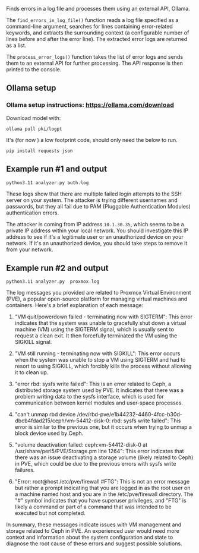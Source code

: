 
Finds errors in a log file and processes them using an external API, Ollama.

The `find_errors_in_log_file()` function reads a log file specified as a command-line argument,
searches for lines containing error-related keywords, and extracts the surrounding context
(a configurable number of lines before and after the error line). The extracted error logs
are returned as a list.

The `process_error_logs()` function takes the list of error logs and sends them to an external
API for further processing. The API response is then printed to the console.



## Ollama setup 

### Ollama setup instructions: https://ollama.com/download

Download model with:
```
ollama pull pki/logpt
```

It's (for now ) a low footprint code, should only need the below to run.
```
pip install requests json
```



## Example run #1 and output

```python3.11 analyzer.py auth.log ```

These logs show that there are multiple failed login attempts to the SSH server on your system. The attacker is trying different usernames and passwords, but they all fail due to PAM (Pluggable Authentication Modules) authentication errors. 

The attacker is coming from IP address `10.1.30.35`, which seems to be a private IP address within your local network. You should investigate this IP address to see if it's a legitimate user or an unauthorized device on your network. If it's an unauthorized device, you should take steps to remove it from your network.

## Example run #2 and output
```
python3.11 analyzer.py  proxmox.log
```
The log messages you provided are related to Proxmox Virtual Environment (PVE), a popular open-source platform for managing virtual machines and containers. Here's a brief explanation of each message:

1. "VM quit/powerdown failed - terminating now with SIGTERM": This error indicates that the system was unable to gracefully shut down a virtual machine (VM) using the SIGTERM signal, which is usually sent to request a clean exit. It then forcefully terminated the VM using the SIGKILL signal.

2. "VM still running - terminating now with SIGKILL": This error occurs when the system was unable to stop a VM using SIGTERM and had to resort to using SIGKILL, which forcibly kills the process without allowing it to clean up.

3. "error rbd: sysfs write failed": This is an error related to Ceph, a distributed storage system used by PVE. It indicates that there was a problem writing data to the sysfs interface, which is used for communication between kernel modules and user-space processes.

4. "can't unmap rbd device /dev/rbd-pve/e1b44232-4460-4fcc-b30d-dbcb4fdad215/ceph/vm-54412-disk-0: rbd: sysfs write failed": This error is similar to the previous one, but it occurs when trying to unmap a block device used by Ceph.

5. "volume deactivation failed: ceph:vm-54412-disk-0 at /usr/share/perl5/PVE/Storage.pm line 1264": This error indicates that there was an issue deactivating a storage volume (likely related to Ceph) in PVE, which could be due to the previous errors with sysfs write failures.

6. "Error: root@host /etc/pve/firewall #FTG": This is not an error message but rather a prompt indicating that you are logged in as the root user on a machine named host and you are in the /etc/pve/firewall directory. The "#" symbol indicates that you have superuser privileges, and "FTG" is likely a command or part of a command that was intended to be executed but not completed.

In summary, these messages indicate issues with VM management and storage related to Ceph in PVE. An experienced user would need more context and information about the system configuration and state to diagnose the root cause of these errors and suggest possible solutions.


